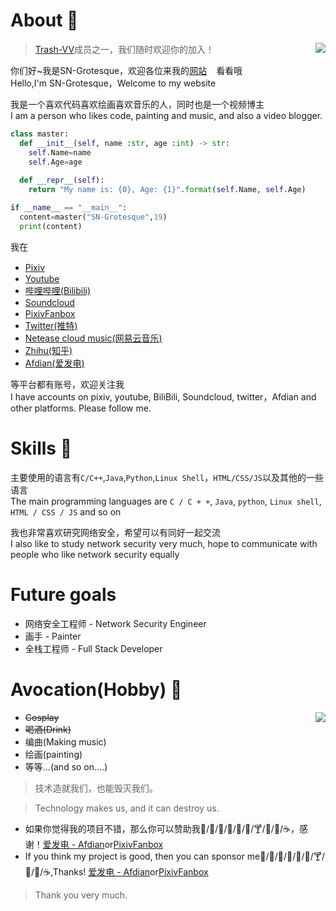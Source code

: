 # About 🍺

<img src="https://github-readme-stats.vercel.app/api?username=sngrotesque&show_icons=true&count_private=true&theme=cobalt&show_icons=true" align="right">

> [Trash-VV](https://github.com/trash-vv)成员之一，我们随时欢迎你的加入！

你们好~我是SN-Grotesque，欢迎各位来我的<a href="http://sngrotesque.com">网站<img src="http://sngrotesque.com/favicon.ico" width="15px" height="15px"></a>看看哦<br>
Hello,I'm SN-Grotesque，Welcome to my website

我是一个喜欢代码喜欢绘画喜欢音乐的人，同时也是一个视频博主<br>
I am a person who likes code, painting and music, and also a video blogger.

```python
class master:
  def __init__(self, name :str, age :int) -> str:
    self.Name=name
    self.Age=age
    
  def __repr__(self):
    return "My name is: {0}, Age: {1}".format(self.Name, self.Age)

if __name__ == "__main__":
  content=master("SN-Grotesque",19)
  print(content)
```

我在

- [Pixiv](https://www.pixiv.net/users/38279179) <img src="https://www.pixiv.net/favicon.ico" width="15px" height="15px">
- [Youtube](https://www.youtube.com/channel/UCITRiFd37VZS8y4vjW2pfYQ/featured) <img src="https://www.youtube.com/favicon.ico" width="15px" height="15px">
- [哔哩哔哩(Bilibili)](https://space.bilibili.com/27958784) <img src="https://www.bilibili.com/favicon.ico" width="15px" height="15px">
- [Soundcloud](https://soundcloud.com/sngrotesque) <img src="https://soundcloud.com/favicon.ico" width="15px" height="15px">
- [PixivFanbox](https://sng.fanbox.cc/) <img src="https://sng.fanbox.cc/favicon.ico" width="15px" height="15px">
- [Twitter(推特)](https://twitter.com/SNGOfficial4) <img src="https://twitter.com/favicon.ico" width="15px" height="15px">
- [Netease cloud music(网易云音乐)](https://music.163.com/#/user/home?id=1686139386) <img src="http://p3.music.126.net/tBTNafgjNnTL1KlZMt7lVA==/18885211718935735.jpg" width="15px" height="15px">
- [Zhihu(知乎)](https://www.zhihu.com/people/kianakaslana-16) <img src="https://www.zhihu.com/favicon.ico" width="15px" height="15px">
- [Afdian(爱发电)](https://afdian.net/@sngrotesque) <img src="https://afdian.net/favicon.ico" width="15px" height="15px">

等平台都有账号，欢迎关注我<br>
I have accounts on pixiv, youtube, BiliBili, Soundcloud, twitter，Afdian and other platforms. Please follow me.

# Skills 🍻

主要使用的语言有`C/C++`,`Java`,`Python`,`Linux Shell`，`HTML/CSS/JS`以及其他的一些语言<br>
The main programming languages are `C / C + +`, `Java`, `python`, `Linux shell`, `HTML / CSS / JS` and so on

我也非常喜欢研究网络安全，希望可以有同好一起交流<br>
I also like to study network security very much, hope to communicate with people who like network security equally

# Future goals

- 网络安全工程师 - Network Security Engineer
- 画手 - Painter
- 全栈工程师 - Full Stack Developer

# Avocation(Hobby) 🥂

<img src="https://github-readme-stats.vercel.app/api/top-langs?username=sngrotesque&layout=compact" align="right">

- <s>Cosplay</s>
- <s>喝酒(Drink)</s>
- 编曲(Making music)
- 绘画(painting)
- 等等...(and so on....)

> 技术造就我们，也能毁灭我们。

> Technology makes us, and it can destroy us.

- 如果你觉得我的项目不错，那么你可以赞助我🍦/🍟/🍗/🍬/🍷/🍺/🍸/🥝/🍎/☕，感谢！[爱发电 - Afdian](https://afdian.net/@sngrotesque)or[PixivFanbox](https://sng.fanbox.cc/)
- If you think my project is good, then you can sponsor me🍦/🍟/🍗/🍬/🍷/🍺/🍸/🥝/🍎/☕,Thanks! [爱发电 - Afdian](https://afdian.net/@sngrotesque)or[PixivFanbox](https://sng.fanbox.cc/)

> Thank you very much.
